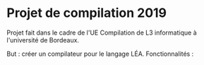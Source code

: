 # Projet de compilation 2019

Projet fait dans le cadre de l'UE Compilation de L3 informatique
à l'université de Bordeaux.

But : créer un compilateur pour le langage LÉA.
Fonctionnalités : 
